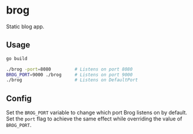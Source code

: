 brog
====

Static blog app.

Usage
-----

```bash
go build

./brog -port=8080         # Listens on port 8080
BROG_PORT=9000 ./brog     # Listens on port 9000
./brog                    # Listens on DefaultPort
```

Config
------

Set the `BROG_PORT` variable to change which port Brog listens on by default.
Set the `port` flag to achieve the same effect while overriding the value of `
BROG_PORT`.
